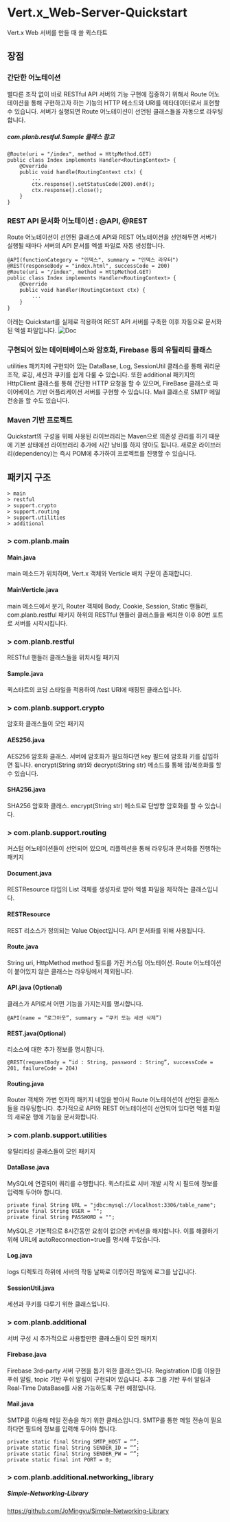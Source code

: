 # Vert.x_Web-Server-Quickstart
Vert.x Web 서버를 만들 때 쓸 퀵스타트

## 장점
### 간단한 어노테이션
별다른 조작 없이 바로 RESTful API 서버의 기능 구현에 집중하기 위해서 Route 어노테이션을 통해 구현하고자 하는 기능의 HTTP 메소드와 URI를 메타데이터로서 표현할 수 있습니다. 서버가 실행되면 Route 어노테이션이 선언된 클래스들을 자동으로 라우팅합니다.
##### com.planb.restful.Sample 클래스 참고

	@Route(uri = "/index", method = HttpMethod.GET)
	public class Index implements Handler<RoutingContext> {
		@Override
		public void handle(RoutingContext ctx) {
			...
			ctx.response().setStatusCode(200).end();
			ctx.response().close();
		}
	}
### REST API 문서화 어노테이션 : @API, @REST
Route 어노테이션이 선언된 클래스에 API와 REST 어노테이션을 선언해두면 서버가 실행될 때마다 서버의 API 문서를 엑셀 파일로 자동 생성합니다.

	@API(functionCategory = "인덱스", summary = "인덱스 라우터")
	@REST(responseBody = "index.html", successCode = 200)
	@Route(uri = "/index", method = HttpMethod.GET)
	public class Index implements Handler<RoutingContext> {
		@Override
		public void handler(RoutingContext ctx) {
			...
		}
	}
아래는 Quickstart를 실제로 적용하여 REST API 서버를 구축한 이후 자동으로 문서화된 엑셀 파일입니다.
![Doc](REST.png)
### 구현되어 있는 데이터베이스와 암호화, Firebase 등의 유틸리티 클래스
utilities 패키지에 구현되어 있는 DataBase, Log, SessionUtil 클래스를 통해 쿼리문 조작, 로깅, 세션과 쿠키를 쉽게 다룰 수 있습니다.
또한 additional 패키지의 HttpClient 클래스를 통해 간단한 HTTP 요청을 할 수 있으며, FireBase 클래스로 파이어베이스 기반 어플리케이션 서버를 구현할 수 있습니다. Mail 클래스로 SMTP 메일 전송을 할 수도 있습니다.
### Maven 기반 프로젝트
Quickstart의 구성을 위해 사용된 라이브러리는 Maven으로 의존성 관리를 하기 때문에 기본 상태에선 라이브러리 추가에 시간 낭비를 하지 않아도 됩니다.
새로운 라이브러리(dependency)는 즉시 POM에 추가하여 프로젝트를 진행할 수 있습니다.
## 패키지 구조
	> main
	> restful
	> support.crypto
	> support.routing
	> support.utilities
	> additional
### > com.planb.main
#### Main.java
main 메소드가 위치하며, Vert.x 객체와 Verticle 배치 구문이 존재합니다.
#### MainVerticle.java
main 메소드에서 분기, Router 객체에 Body, Cookie, Session, Static 핸들러, com.planb.restful 패키지 하위의 RESTful 핸들러 클래스들을 배치한 이후 80번 포트로 서버를 시작시킵니다.
### > com.planb.restful
RESTful 핸들러 클래스들을 위치시킬 패키지
#### Sample.java
퀵스타트의 코딩 스타일을 적용하여 /test URI에 매핑된 클래스입니다.

### > com.planb.support.crypto
암호화 클래스들이 모인 패키지
#### AES256.java
AES256 암호화 클래스. 서버에 암호화가 필요하다면 key 필드에 암호화 키를 삽입하면 됩니다.
encrypt(String str)와 decrypt(String str) 메소드를 통해 암/복호화를 할 수 있습니다.
#### SHA256.java
SHA256 암호화 클래스. encrypt(String str) 메소드로 단방향 암호화를 할 수 있습니다.

### > com.planb.support.routing
커스텀 어노테이션들이 선언되어 있으며, 리플렉션을 통해 라우팅과 문서화를 진행하는 패키지
#### Document.java
RESTResource 타입의 List 객체를 생성자로 받아 엑셀 파일을 제작하는 클래스입니다.
#### RESTResource
REST 리소스가 정의되는 Value Object입니다. API 문서화를 위해 사용됩니다.
#### Route.java
String uri, HttpMethod method 필드를 가진 커스텀 어노테이션. Route 어노테이션이 붙어있지 않은 클래스는 라우팅에서 제외됩니다.
#### API.java (Optional)
클래스가 API로서 어떤 기능을 가지는지를 명시합니다.

	@API(name = “로그아웃”, summary = “쿠키 또는 세션 삭제”)
#### REST.java(Optional)
리소스에 대한 추가 정보를 명시합니다.

	@REST(requestBody = “id : String, password : String”, successCode = 201, failureCode = 204)
#### Routing.java
Router 객체와 가변 인자의 패키지 네임을 받아서 Route 어노테이션이 선언된 클래스들을 라우팅합니다. 추가적으로 API와 REST 어노테이션이 선언되어 있다면 엑셀 파일의 새로운 행에 기능을 문서화합니다.
### > com.planb.support.utilities
유틸리티성 클래스들이 모인 패키지
#### DataBase.java
MySQL에 연결되어 쿼리를 수행합니다.
퀵스타트로 서버 개발 시작 시 필드에 정보를 입력해 두어야 합니다.

	private final String URL = "jdbc:mysql://localhost:3306/table_name";
	private final String USER = "";
	private final String PASSWORD = "";
MySQL은 기본적으로 8시간동안 요청이 없으면 커넥션을 해지합니다. 이를 해결하기 위해 URL에 autoReconnection=true를 명시해 두었습니다.
#### Log.java
logs 디렉토리 하위에 서버의 작동 날짜로 이루어진 파일에 로그를 남깁니다.
#### SessionUtil.java
세션과 쿠키를 다루기 위한 클래스입니다.

### > com.planb.additional
서버 구성 시 추가적으로 사용할만한 클래스들이 모인 패키지
#### Firebase.java
Firebase 3rd-party 서버 구현을 돕기 위한 클래스입니다. Registration ID를 이용한 푸쉬 알림, topic 기반 푸쉬 알림이 구현되어 있습니다. 추후 그룹 기반 푸쉬 알림과 Real-Time DataBase를 사용 가능하도록 구현 예정입니다.
#### Mail.java
SMTP를 이용해 메일 전송을 하기 위한 클래스입니다. SMTP를 통한 메일 전송이 필요하다면 필드에 정보를 입력해 두어야 합니다.

	private static final String SMTP_HOST = “”;
	private static final String SENDER_ID = “”;
	private static final String SENDER_PW = “”;
	private static final int PORT = 0;
### > com.planb.additional.networking_library
##### Simple-Networking-Library
<https://github.com/JoMingyu/Simple-Networking-Library>

